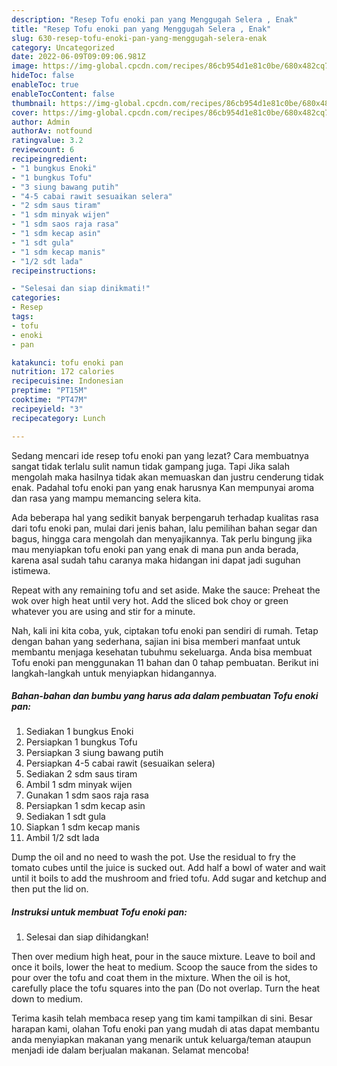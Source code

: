 ```yaml
---
description: "Resep Tofu enoki pan yang Menggugah Selera , Enak"
title: "Resep Tofu enoki pan yang Menggugah Selera , Enak"
slug: 630-resep-tofu-enoki-pan-yang-menggugah-selera-enak
category: Uncategorized
date: 2022-06-09T09:09:06.981Z
image: https://img-global.cpcdn.com/recipes/86cb954d1e81c0be/680x482cq70/tofu-enoki-pan-foto-resep-utama.jpg
hideToc: false
enableToc: true
enableTocContent: false
thumbnail: https://img-global.cpcdn.com/recipes/86cb954d1e81c0be/680x482cq70/tofu-enoki-pan-foto-resep-utama.jpg
cover: https://img-global.cpcdn.com/recipes/86cb954d1e81c0be/680x482cq70/tofu-enoki-pan-foto-resep-utama.jpg
author: Admin
authorAv: notfound
ratingvalue: 3.2
reviewcount: 6
recipeingredient:
- "1 bungkus Enoki"
- "1 bungkus Tofu"
- "3 siung bawang putih"
- "4-5 cabai rawit sesuaikan selera"
- "2 sdm saus tiram"
- "1 sdm minyak wijen"
- "1 sdm saos raja rasa"
- "1 sdm kecap asin"
- "1 sdt gula"
- "1 sdm kecap manis"
- "1/2 sdt lada"
recipeinstructions:

- "Selesai dan siap dinikmati!"
categories:
- Resep
tags:
- tofu
- enoki
- pan

katakunci: tofu enoki pan 
nutrition: 172 calories
recipecuisine: Indonesian
preptime: "PT15M"
cooktime: "PT47M"
recipeyield: "3"
recipecategory: Lunch

---
```



Sedang mencari ide resep tofu enoki pan yang lezat? Cara membuatnya sangat tidak terlalu sulit namun tidak gampang juga. Tapi Jika salah mengolah maka hasilnya tidak akan memuaskan dan justru cenderung tidak enak. Padahal tofu enoki pan yang enak harusnya Kan mempunyai aroma dan rasa yang mampu memancing selera kita.


Ada beberapa hal yang sedikit banyak berpengaruh terhadap kualitas rasa dari tofu enoki pan, mulai dari jenis bahan, lalu pemilihan bahan segar dan bagus, hingga cara mengolah dan menyajikannya. Tak perlu bingung jika mau menyiapkan tofu enoki pan yang enak di mana pun anda berada, karena asal sudah tahu caranya maka hidangan ini dapat jadi suguhan istimewa.

Repeat with any remaining tofu and set aside. Make the sauce: Preheat the wok over high heat until very hot. Add the sliced bok choy or green whatever you are using and stir for a minute.


Nah, kali ini kita coba, yuk, ciptakan tofu enoki pan sendiri di rumah. Tetap dengan bahan yang sederhana, sajian ini bisa memberi manfaat untuk membantu menjaga kesehatan tubuhmu sekeluarga. Anda bisa membuat Tofu enoki pan menggunakan 11 bahan dan 0 tahap pembuatan. Berikut ini langkah-langkah untuk menyiapkan hidangannya.

<!--inarticleads1-->

##### Bahan-bahan dan bumbu yang harus ada dalam pembuatan Tofu enoki pan:

1. Sediakan 1 bungkus Enoki
1. Persiapkan 1 bungkus Tofu
1. Persiapkan 3 siung bawang putih
1. Persiapkan 4-5 cabai rawit (sesuaikan selera)
1. Sediakan 2 sdm saus tiram
1. Ambil 1 sdm minyak wijen
1. Gunakan 1 sdm saos raja rasa
1. Persiapkan 1 sdm kecap asin
1. Sediakan 1 sdt gula
1. Siapkan 1 sdm kecap manis
1. Ambil 1/2 sdt lada


Dump the oil and no need to wash the pot. Use the residual to fry the tomato cubes until the juice is sucked out. Add half a bowl of water and wait until it boils to add the mushroom and fried tofu. Add sugar and ketchup and then put the lid on. 

<!--inarticleads2-->

##### Instruksi untuk membuat Tofu enoki pan:


1. Selesai dan siap dihidangkan!

Then over medium high heat, pour in the sauce mixture. Leave to boil and once it boils, lower the heat to medium. Scoop the sauce from the sides to pour over the tofu and coat them in the mixture. When the oil is hot, carefully place the tofu squares into the pan (Do not overlap. Turn the heat down to medium. 

Terima kasih telah membaca resep yang tim kami tampilkan di sini. Besar harapan kami, olahan Tofu enoki pan yang mudah di atas dapat membantu anda menyiapkan makanan yang menarik untuk keluarga/teman ataupun menjadi ide dalam berjualan makanan. Selamat mencoba!
